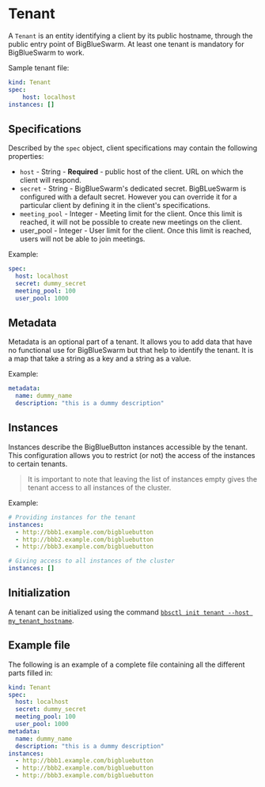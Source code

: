 # Tenant

A `Tenant` is an entity identifying a client by its public hostname, through the public entry point of BigBlueSwarm. At least one tenant is mandatory for BigBlueSwarm to work.

Sample tenant file:

```yml
kind: Tenant
spec:
    host: localhost
instances: []
```

## Specifications

Described by the `spec` object, client specifications may contain the following properties:
  * `host` - String - __Required__ - public host of the client. URL on which the client will respond.
  * `secret` - String - BigBlueSwarm's dedicated secret. BigBLueSwarm is configured with a default secret. However you can override it for a particular client by defining it in the client's specifications.
  * `meeting_pool` - Integer - Meeting limit for the client. Once this limit is reached, it will not be possible to create new meetings on the client.
  * user_pool - Integer - User limit for the client. Once this limit is reached, users will not be able to join meetings.

Example:
```yml
spec:
  host: localhost
  secret: dummy_secret
  meeting_pool: 100
  user_pool: 1000
```

## Metadata

Metadata is an optional part of a tenant. It allows you to add data that have no functional use for BigBlueSwarm but that help to identify the tenant. It is a map that take a string as a key and a string as a value.

Example:
```yml
metadata:
  name: dummy_name
  description: "this is a dummy description"
```

## Instances

Instances describe the BigBlueButton instances accessible by the tenant. This configuration allows you to restrict (or not) the access of the instances to certain tenants.

> It is important to note that leaving the list of instances empty gives the tenant access to all instances of the cluster.

Example:
```yml
# Providing instances for the tenant
instances:
  - http://bbb1.example.com/bigbluebutton
  - http://bbb2.example.com/bigbluebutton
  - http://bbb3.example.com/bigbluebutton

# Giving access to all instances of the cluster
instances: []
```

## Initialization

A tenant can be initialized using the command [`bbsctl init tenant --host my_tenant_hostname`](https://github.com/bigblueswarm/bbsctl/blob/main/docs/bbsctl_init_tenant.md).

## Example file

The following is an example of a complete file containing all the different parts filled in:

```yml
kind: Tenant
spec:
  host: localhost
  secret: dummy_secret
  meeting_pool: 100
  user_pool: 1000
metadata:
  name: dummy_name
  description: "this is a dummy description"
instances:
  - http://bbb1.example.com/bigbluebutton
  - http://bbb2.example.com/bigbluebutton
  - http://bbb3.example.com/bigbluebutton
```
